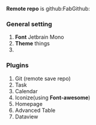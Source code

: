 **Remote repo** is github:FabGithub:

### General setting

1. **Font** Jetbrain Mono
2. **Theme** things
3. 

### Plugins
1. Git (remote save repo)
2. Task
3. Calendar
4. Iconize(using **Font-awesome**)
5. Homepage
6. Advanced Table
7. Dataview




